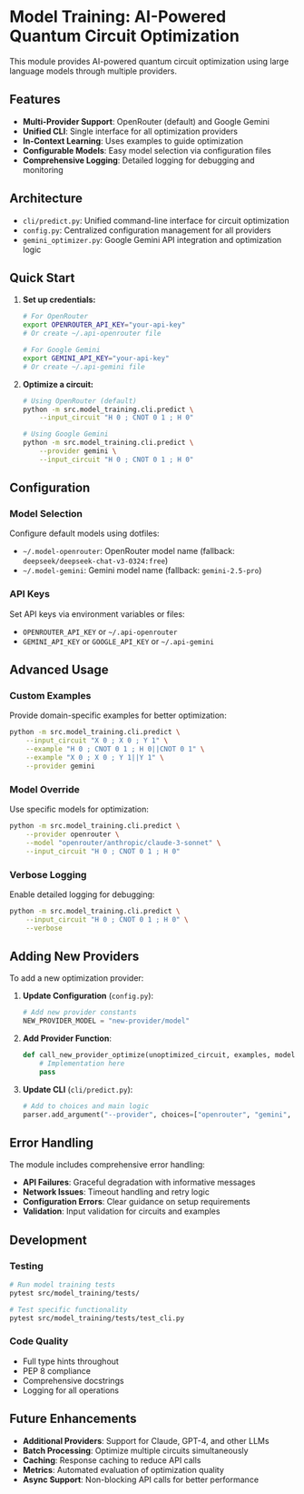 # Model Training: AI-Powered Quantum Circuit Optimization

This module provides AI-powered quantum circuit optimization using large language models through multiple providers.

## Features

- **Multi-Provider Support**: OpenRouter (default) and Google Gemini
- **Unified CLI**: Single interface for all optimization providers
- **In-Context Learning**: Uses examples to guide optimization
- **Configurable Models**: Easy model selection via configuration files
- **Comprehensive Logging**: Detailed logging for debugging and monitoring

## Architecture

- `cli/predict.py`: Unified command-line interface for circuit optimization
- `config.py`: Centralized configuration management for all providers
- `gemini_optimizer.py`: Google Gemini API integration and optimization logic

## Quick Start

1. **Set up credentials:**
   ```bash
   # For OpenRouter
   export OPENROUTER_API_KEY="your-api-key"
   # Or create ~/.api-openrouter file

   # For Google Gemini
   export GEMINI_API_KEY="your-api-key"
   # Or create ~/.api-gemini file
   ```

2. **Optimize a circuit:**
   ```bash
   # Using OpenRouter (default)
   python -m src.model_training.cli.predict \
       --input_circuit "H 0 ; CNOT 0 1 ; H 0"

   # Using Google Gemini
   python -m src.model_training.cli.predict \
       --provider gemini \
       --input_circuit "H 0 ; CNOT 0 1 ; H 0"
   ```

## Configuration

### Model Selection
Configure default models using dotfiles:

- `~/.model-openrouter`: OpenRouter model name (fallback: `deepseek/deepseek-chat-v3-0324:free`)
- `~/.model-gemini`: Gemini model name (fallback: `gemini-2.5-pro`)

### API Keys
Set API keys via environment variables or files:

- `OPENROUTER_API_KEY` or `~/.api-openrouter`
- `GEMINI_API_KEY` or `GOOGLE_API_KEY` or `~/.api-gemini`

## Advanced Usage

### Custom Examples
Provide domain-specific examples for better optimization:

```bash
python -m src.model_training.cli.predict \
    --input_circuit "X 0 ; X 0 ; Y 1" \
    --example "H 0 ; CNOT 0 1 ; H 0||CNOT 0 1" \
    --example "X 0 ; X 0 ; Y 1||Y 1" \
    --provider gemini
```

### Model Override
Use specific models for optimization:

```bash
python -m src.model_training.cli.predict \
    --provider openrouter \
    --model "openrouter/anthropic/claude-3-sonnet" \
    --input_circuit "H 0 ; CNOT 0 1 ; H 0"
```

### Verbose Logging
Enable detailed logging for debugging:

```bash
python -m src.model_training.cli.predict \
    --input_circuit "H 0 ; CNOT 0 1 ; H 0" \
    --verbose
```

## Adding New Providers

To add a new optimization provider:

1. **Update Configuration** (`config.py`):
   ```python
   # Add new provider constants
   NEW_PROVIDER_MODEL = "new-provider/model"
   ```

2. **Add Provider Function**:
   ```python
   def call_new_provider_optimize(unoptimized_circuit, examples, model, timeout):
       # Implementation here
       pass
   ```

3. **Update CLI** (`cli/predict.py`):
   ```python
   # Add to choices and main logic
   parser.add_argument("--provider", choices=["openrouter", "gemini", "new_provider"])
   ```

## Error Handling

The module includes comprehensive error handling:

- **API Failures**: Graceful degradation with informative messages
- **Network Issues**: Timeout handling and retry logic
- **Configuration Errors**: Clear guidance on setup requirements
- **Validation**: Input validation for circuits and examples

## Development

### Testing
```bash
# Run model training tests
pytest src/model_training/tests/

# Test specific functionality
pytest src/model_training/tests/test_cli.py
```

### Code Quality
- Full type hints throughout
- PEP 8 compliance
- Comprehensive docstrings
- Logging for all operations

## Future Enhancements

- **Additional Providers**: Support for Claude, GPT-4, and other LLMs
- **Batch Processing**: Optimize multiple circuits simultaneously
- **Caching**: Response caching to reduce API calls
- **Metrics**: Automated evaluation of optimization quality
- **Async Support**: Non-blocking API calls for better performance